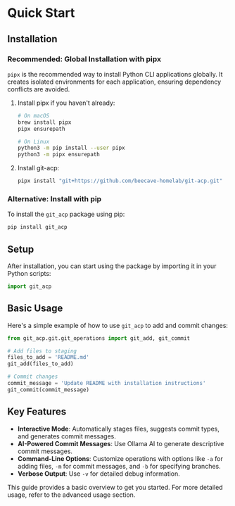 # Quick Start

## Installation

### Recommended: Global Installation with pipx

`pipx` is the recommended way to install Python CLI applications globally. It creates isolated environments for each application, ensuring dependency conflicts are avoided.

1. Install pipx if you haven't already:

    ```bash
    # On macOS
    brew install pipx
    pipx ensurepath

    # On Linux
    python3 -m pip install --user pipx
    python3 -m pipx ensurepath
    ```

2. Install git-acp:

    ```bash
    pipx install "git+https://github.com/beecave-homelab/git-acp.git"
    ```

### Alternative: Install with pip

To install the `git_acp` package using pip:

```bash
pip install git_acp
```

## Setup

After installation, you can start using the package by importing it in your Python scripts:

```python
import git_acp
```

## Basic Usage

Here's a simple example of how to use `git_acp` to add and commit changes:

```python
from git_acp.git.git_operations import git_add, git_commit

# Add files to staging
files_to_add = 'README.md'
git_add(files_to_add)

# Commit changes
commit_message = 'Update README with installation instructions'
git_commit(commit_message)
```

## Key Features

- **Interactive Mode**: Automatically stages files, suggests commit types, and generates commit messages.
- **AI-Powered Commit Messages**: Use Ollama AI to generate descriptive commit messages.
- **Command-Line Options**: Customize operations with options like `-a` for adding files, `-m` for commit messages, and `-b` for specifying branches.
- **Verbose Output**: Use `-v` for detailed debug information.

This guide provides a basic overview to get you started. For more detailed usage, refer to the advanced usage section. 